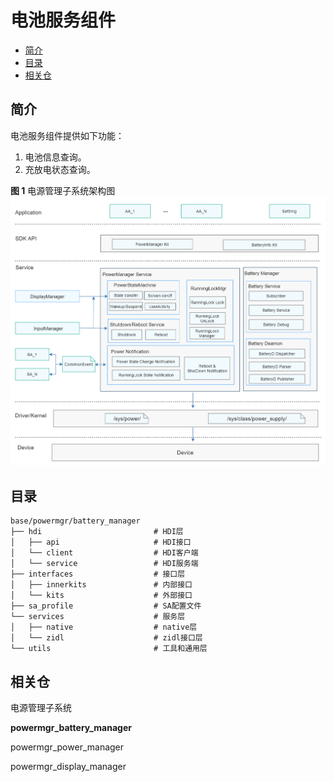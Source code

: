 # 电池服务组件<a name="ZH-CN_TOPIC_0000001124094823"></a>

-   [简介](#section11660541593)
-   [目录](#section19472752217)
-   [相关仓](#section63151229062)

## 简介<a name="section11660541593"></a>

电池服务组件提供如下功能：

1.  电池信息查询。
2.  充放电状态查询。

**图 1**  电源管理子系统架构图<a name="fig106301571239"></a>  
![](figures/power-management-subsystem-architecture.png "电源管理子系统架构图")

## 目录<a name="section19472752217"></a>

```
base/powermgr/battery_manager
├── hdi                         # HDI层
│   ├── api                     # HDI接口
│   └── client                  # HDI客户端
│   └── service                 # HDI服务端
├── interfaces                  # 接口层
│   ├── innerkits               # 内部接口
│   └── kits                    # 外部接口
├── sa_profile                  # SA配置文件
└── services                    # 服务层
│   ├── native                  # native层
│   └── zidl                    # zidl接口层
└── utils                       # 工具和通用层
```



## 相关仓<a name="section63151229062"></a>

电源管理子系统

**powermgr_battery_manager**

powermgr_power_manager

powermgr_display_manager
